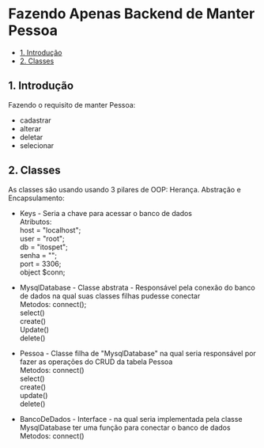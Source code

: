 #  Fazendo Apenas Backend de Manter Pessoa

- [1. Introdução ](#1-Introdução)
- [2. Classes ](#2-Classes)


## 1. Introdução

  Fazendo o requisito de manter Pessoa:<br>
* cadastrar <br>
* alterar <br>
* deletar  <br>
* selecionar<br>

## 2. Classes
  As classes são usando usando 3 pilares de OOP: Herança. Abstração e Encapsulamento:<br>

* Keys - Seria a chave para acessar o banco de dados<br>
Atributos: <br>
host = "localhost";<br>
user = "root";<br>
db = "itospet";<br>
senha = "";<br>
port = 3306;<br>
object $conn;<br>

* MysqlDatabase - Classe abstrata - Responsável pela conexão do banco de dados na qual suas classes filhas pudesse conectar<br>
Metodos: connect();<br>
select()<br>
create()<br>
Update()<br>
delete()<br>

* Pessoa - Classe filha de "MysqlDatabase" na qual seria responsável por fazer as operações do CRUD da tabela Pessoa <br>
Metodos: connect()<br>
select()<br>
create()<br>
update()<br>
delete()<br>

* BancoDeDados - Interface - na qual seria implementada pela classe MysqlDatabase ter uma função para conectar o banco de dados<br>
Metodos: connect()<br>



